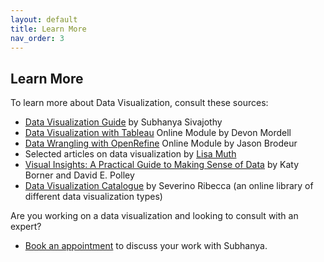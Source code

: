 ```yaml
---
layout: default
title: Learn More
nav_order: 3
---
```


## Learn More

To learn more about Data Visualization, consult these sources:

- [Data Visualization Guide](https://libguides.mcmaster.ca/dataviz) by Subhanya Sivajothy 
- [Data Visualization with Tableau](https://scds.github.io/intro-tableau/) Online Module by Devon Mordell
- [Data Wrangling with OpenRefine](https://scds.github.io/data-wrangling/) Online Module by Jason Brodeur
- Selected articles on data visualization by [Lisa Muth](https://lisacharlottemuth.com/) 
- [Visual Insights: A Practical Guide to Making Sense of Data](https://www.penguinrandomhouse.com/books/656862/visual-insights-by-katy-borner-and-david-e-polley/) by Katy Borner and David E. Polley
- [Data Visualization Catalogue](https://datavizcatalogue.com/) by Severino Ribecca (an online library of different data visualization types)

Are you working on a data visualization and looking to consult with an expert? 
- [Book an appointment](https://libcal.mcmaster.ca/appointments/dataviz) to discuss your work with Subhanya.

